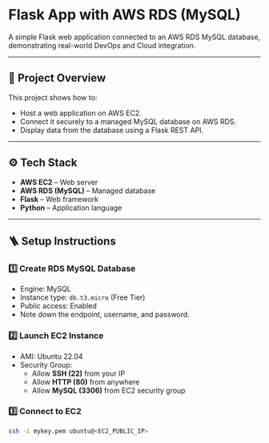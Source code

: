# Flask App with AWS RDS (MySQL)

A simple Flask web application connected to an AWS RDS MySQL database, demonstrating real-world DevOps and Cloud integration.

---

## 🧠 Project Overview

This project shows how to:
- Host a web application on AWS EC2.
- Connect it securely to a managed MySQL database on AWS RDS.
- Display data from the database using a Flask REST API.

---

## ⚙️ Tech Stack
- **AWS EC2** – Web server
- **AWS RDS (MySQL)** – Managed database
- **Flask** – Web framework
- **Python** – Application language

---

## 🪜 Setup Instructions

### 1️⃣ Create RDS MySQL Database
- Engine: MySQL
- Instance type: `db.t3.micro` (Free Tier)
- Public access: Enabled
- Note down the endpoint, username, and password.

### 2️⃣ Launch EC2 Instance
- AMI: Ubuntu 22.04
- Security Group:
  - Allow **SSH (22)** from your IP
  - Allow **HTTP (80)** from anywhere
  - Allow **MySQL (3306)** from EC2 security group

### 3️⃣ Connect to EC2
```bash
ssh -i mykey.pem ubuntu@<EC2_PUBLIC_IP>
